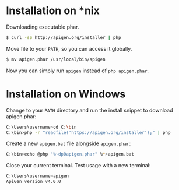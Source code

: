 # Installation on *nix

Downloading executable phar.

```sh
$ curl -sS http://apigen.org/installer | php
```

Move file to your `PATH`, so you can access it globally.

```sh
$ mv apigen.phar /usr/local/bin/apigen
```

Now you can simply run `apigen` instead of `php apigen.phar`.


# Installation on Windows

Change to your `PATH` directory  and run the install snippet to download apigen.phar:

```sh
C:\Users\username>cd C:\bin
C:\bin>php -r "readfile('https://apigen.org/installer');" | php
```

Create a new `apigen.bat` file alongside `apigen.phar`:

```sh
C:\bin>echo @php "%~dp0apigen.phar" %*>apigen.bat
```

Close your current terminal. Test usage with a new terminal:

```sh
C:\Users\username>apigen
ApiGen version v4.0.0
```
